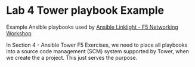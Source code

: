 # Lab 4 Tower playbook Example

Example Ansible playbooks used by [Ansible Linklight - F5 Networking Workshop](https://github.com/ansible/workshops/tree/devel/exercises/ansible_f5)

In Section 4 - Ansible Tower F5 Exercises, we need to place all playbooks into a source code management (SCM) system supported by Tower, when we create the a project. This just serves the purpose.
